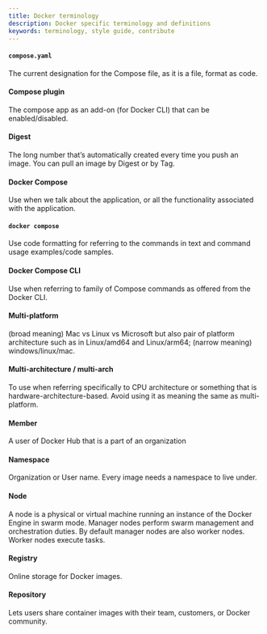 ```yaml
---
title: Docker terminology
description: Docker specific terminology and definitions
keywords: terminology, style guide, contribute
---
```


#### `compose.yaml`

The current designation for the Compose file, as it is a file, format as code.

#### Compose plugin

The compose app as an add-on (for Docker CLI) that can be enabled/disabled.

#### Digest

The long number that’s automatically created every time you push an image. You can pull an image by Digest or by Tag.

#### Docker Compose

Use  when we talk about the application, or all the functionality associated with the application.

#### `docker compose`

Use code formatting for referring to the commands in text and command usage examples/code samples.

#### Docker Compose CLI

Use when referring to family of Compose commands as offered from the Docker CLI.

#### Multi-platform

(broad meaning) Mac vs Linux vs Microsoft but also pair of platform architecture such as in Linux/amd64 and Linux/arm64; (narrow meaning) windows/linux/mac.

#### Multi-architecture / multi-arch

To use when referring specifically to CPU architecture or something that is hardware-architecture-based. Avoid using it as meaning the same as multi-platform.

#### Member

A user of Docker Hub that is a part of an organization

#### Namespace

Organization or User name. Every image needs a namespace to live under.

#### Node

A node is a physical or virtual machine running an instance of the Docker Engine in swarm mode.
Manager nodes perform swarm management and orchestration duties. By default manager nodes are also worker nodes.
Worker nodes execute tasks.

#### Registry

Online storage for Docker images.

#### Repository

Lets users share container images with their team, customers, or Docker community.

